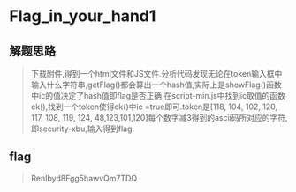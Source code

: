 # Flag_in_your_hand1

## 解题思路

> 下载附件,得到一个html文件和JS文件.分析代码发现无论在token输入框中输入什么字符串,getFlag()都会算出一个hash值,实际上是showFlag()函数中ic的值决定了hash值即flag是否正确.在script-min.js中找到ic取值的函数ck(),找到一个token使得ck()中ic =true即可.token是[118, 104, 102, 120, 117, 108, 119, 124, 48,123,101,120]每个数字减3得到的ascii码所对应的字符,即security-xbu,输入得到flag.

## flag

> RenIbyd8Fgg5hawvQm7TDQ

